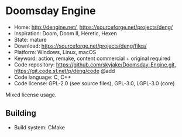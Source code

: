 # Doomsday Engine

- Home: http://dengine.net/, https://sourceforge.net/projects/deng/
- Inspiration: Doom, Doom II, Heretic, Hexen
- State: mature
- Download: https://sourceforge.net/projects/deng/files/
- Platform: Windows, Linux, macOS
- Keyword: action, remake, content commercial + original required
- Code repository: https://github.com/skyjake/Doomsday-Engine.git, https://git.code.sf.net/p/deng/code @add
- Code language: C, C++
- Code license: GPL-2.0 (see source files), GPL-3.0, LGPL-3.0 (core)

Mixed license usage.

## Building

- Build system: CMake
